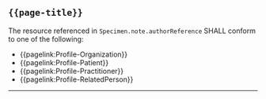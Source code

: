 ## <code>{{page-title}}</code>

The resource referenced in `Specimen.note.authorReference` SHALL conform to one of the following:

- {{pagelink:Profile-Organization}}
- {{pagelink:Profile-Patient}}
- {{pagelink:Profile-Practitioner}}
- {{pagelink:Profile-RelatedPerson}}
 
---